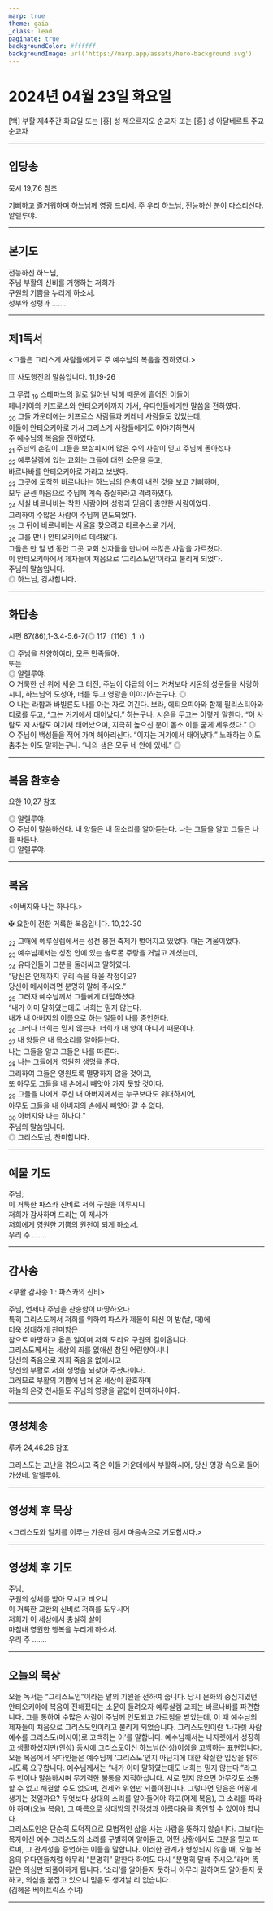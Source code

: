 ```yaml
---
marp: true
theme: gaia
_class: lead
paginate: true
backgroundColor: #ffffff
backgroundImage: url('https://marp.app/assets/hero-background.svg')
---
```


# 2024년 04월 23일 화요일

[백] 부활 제4주간 화요일 또는 [홍] 성 제오르지오 순교자 또는 [홍] 성 아달베르트 주교 순교자  




---

## 입당송

묵시 19,7.6 참조

기뻐하고 즐거워하며 하느님께 영광 드리세. 주 우리 하느님, 전능하신 분이 다스리신다. 알렐루야.  
  


---

## 본기도

전능하신 하느님,  
주님 부활의 신비를 거행하는 저희가  
구원의 기쁨을 누리게 하소서.  
성부와 성령과 …….  
  


---

## 제1독서

<그들은 그리스계 사람들에게도 주 예수님의 복음을 전하였다.>

▥ 사도행전의 말씀입니다. 11,19-26

그 무렵 <sub>19</sub> 스테파노의 일로 일어난 박해 때문에 흩어진 이들이  
페니키아와 키프로스와 안티오키아까지 가서, 유다인들에게만 말씀을 전하였다.  
<sub>20</sub> 그들 가운데에는 키프로스 사람들과 키레네 사람들도 있었는데,  
이들이 안티오키아로 가서 그리스계 사람들에게도 이야기하면서  
주 예수님의 복음을 전하였다.  
<sub>21</sub> 주님의 손길이 그들을 보살피시어 많은 수의 사람이 믿고 주님께 돌아섰다.  
<sub>22</sub> 예루살렘에 있는 교회는 그들에 대한 소문을 듣고,  
바르나바를 안티오키아로 가라고 보냈다.  
<sub>23</sub> 그곳에 도착한 바르나바는 하느님의 은총이 내린 것을 보고 기뻐하며,  
모두 굳센 마음으로 주님께 계속 충실하라고 격려하였다.  
<sub>24</sub> 사실 바르나바는 착한 사람이며 성령과 믿음이 충만한 사람이었다.  
그리하여 수많은 사람이 주님께 인도되었다.  
<sub>25</sub> 그 뒤에 바르나바는 사울을 찾으려고 타르수스로 가서,  
<sub>26</sub> 그를 만나 안티오키아로 데려왔다.  
그들은 만 일 년 동안 그곳 교회 신자들을 만나며 수많은 사람을 가르쳤다.  
이 안티오키아에서 제자들이 처음으로 ‘그리스도인’이라고 불리게 되었다.  
주님의 말씀입니다.  
◎ 하느님, 감사합니다.  
  


---

## 화답송

시편 87(86),1-3.4-5.6-7(◎ 117〔116〕,1ㄱ)

◎ 주님을 찬양하여라, 모든 민족들아.  
또는  
◎ 알렐루야.  
○ 거룩한 산 위에 세운 그 터전, 주님이 야곱의 어느 거처보다 시온의 성문들을 사랑하시니, 하느님의 도성아, 너를 두고 영광을 이야기하는구나. ◎  
○ 나는 라합과 바빌론도 나를 아는 자로 여긴다. 보라, 에티오피아와 함께 필리스티아와 티로를 두고, “그는 거기에서 태어났다.” 하는구나. 시온을 두고는 이렇게 말한다. “이 사람도 저 사람도 여기서 태어났으며, 지극히 높으신 분이 몸소 이를 굳게 세우셨다.” ◎  
○ 주님이 백성들을 적어 가며 헤아리신다. “이자는 거기에서 태어났다.” 노래하는 이도 춤추는 이도 말하는구나. “나의 샘은 모두 네 안에 있네.” ◎  
  


---

## 복음 환호송

요한 10,27 참조

◎ 알렐루야.  
○ 주님이 말씀하신다. 내 양들은 내 목소리를 알아듣는다. 나는 그들을 알고 그들은 나를 따른다.  
◎ 알렐루야.  
  


---

## 복음

<아버지와 나는 하나다.>

✠ 요한이 전한 거룩한 복음입니다. 10,22-30

<sub>22</sub> 그때에 예루살렘에서는 성전 봉헌 축제가 벌어지고 있었다. 때는 겨울이었다.  
<sub>23</sub> 예수님께서는 성전 안에 있는 솔로몬 주랑을 거닐고 계셨는데,  
<sub>24</sub> 유다인들이 그분을 둘러싸고 말하였다.  
“당신은 언제까지 우리 속을 태울 작정이오?  
당신이 메시아라면 분명히 말해 주시오.”  
<sub>25</sub> 그러자 예수님께서 그들에게 대답하셨다.  
“내가 이미 말하였는데도 너희는 믿지 않는다.  
내가 내 아버지의 이름으로 하는 일들이 나를 증언한다.  
<sub>26</sub> 그러나 너희는 믿지 않는다. 너희가 내 양이 아니기 때문이다.  
<sub>27</sub> 내 양들은 내 목소리를 알아듣는다.  
나는 그들을 알고 그들은 나를 따른다.  
<sub>28</sub> 나는 그들에게 영원한 생명을 준다.  
그리하여 그들은 영원토록 멸망하지 않을 것이고,  
또 아무도 그들을 내 손에서 빼앗아 가지 못할 것이다.  
<sub>29</sub> 그들을 나에게 주신 내 아버지께서는 누구보다도 위대하시어,  
아무도 그들을 내 아버지의 손에서 빼앗아 갈 수 없다.  
<sub>30</sub> 아버지와 나는 하나다.”  
주님의 말씀입니다.  
◎ 그리스도님, 찬미합니다.  
  


---

## 예물 기도

주님,  
이 거룩한 파스카 신비로 저희 구원을 이루시니  
저희가 감사하며 드리는 이 제사가  
저희에게 영원한 기쁨의 원천이 되게 하소서.  
우리 주 …….  
  


---

## 감사송

<부활 감사송 1 : 파스카의 신비>

주님, 언제나 주님을 찬송함이 마땅하오나  
특히 그리스도께서 저희를 위하여 파스카 제물이 되신 이 밤(날, 때)에  
더욱 성대하게 찬미함은  
참으로 마땅하고 옳은 일이며 저희 도리요 구원의 길이옵니다.  
그리스도께서는 세상의 죄를 없애신 참된 어린양이시니  
당신의 죽음으로 저희 죽음을 없애시고  
당신의 부활로 저희 생명을 되찾아 주셨나이다.  
그러므로 부활의 기쁨에 넘쳐 온 세상이 환호하며  
하늘의 온갖 천사들도 주님의 영광을 끝없이 찬미하나이다.  
  


---

## 영성체송

루카 24,46.26 참조

그리스도는 고난을 겪으시고 죽은 이들 가운데에서 부활하시어, 당신 영광 속으로 들어가셨네. 알렐루야.  
  


---

## 영성체 후 묵상

<그리스도와 일치를 이루는 가운데 잠시 마음속으로 기도합시다.>  


---

## 영성체 후 기도

주님,  
구원의 성체를 받아 모시고 비오니  
이 거룩한 교환의 신비로 저희를 도우시어  
저희가 이 세상에서 충실히 살아  
마침내 영원한 행복을 누리게 하소서.  
우리 주 …….  
  


---

## 오늘의 묵상

오늘 독서는 “그리스도인”이라는 말의 기원을 전하여 줍니다. 당시 문화의 중심지였던 안티오키아에 복음이 전해졌다는 소문이 들려오자 예루살렘 교회는 바르나바를 파견합니다. 그를 통하여 수많은 사람이 주님께 인도되고 가르침을 받았는데, 이 때 예수님의 제자들이 처음으로 그리스도인이라고 불리게 되었습니다. 그리스도인이란 ‘나자렛 사람 예수를 그리스도(메시아)로 고백하는 이’를 말합니다. 예수님께서는 나자렛에서 성장하고 생활하셨지만(인성) 동시에 그리스도이신 하느님(신성)이심을 고백하는 표현입니다.  
오늘 복음에서 유다인들은 예수님께 ‘그리스도’인지 아닌지에 대한 확실한 입장을 밝히시도록 요구합니다. 예수님께서는 “내가 이미 말하였는데도 너희는 믿지 않는다.”라고 두 번이나 말씀하시며 무기력한 불통을 지적하십니다. 서로 믿지 않으면 아무것도 소통할 수 없고 해결할 수도 없으며, 견제와 위협만 되풀이됩니다. 그렇다면 믿음은 어떻게 생기는 것일까요? 무엇보다 상대의 소리를 알아들어야 하고(어제 복음), 그 소리를 따라야 하며(오늘 복음), 그 따름으로 상대방의 진정성과 아름다움을 증언할 수 있어야 합니다.  
그리스도인은 단순히 도덕적으로 모범적인 삶을 사는 사람을 뜻하지 않습니다. 그보다는 목자이신 예수 그리스도의 소리를 구별하여 알아듣고, 어떤 상황에서도 그분을 믿고 따르며, 그 관계성을 증언하는 이들을 말합니다. 이러한 관계가 형성되지 않을 때, 오늘 복음의 유다인들처럼 아무리 “분명히” 말한다 하여도 다시 “분명히 말해 주시오.”라며 똑같은 의심만 되풀이하게 됩니다. ‘소리’를 알아듣지 못하니 아무리 말하여도 알아듣지 못하고, 의심을 붙잡고 있으니 믿음도 생겨날 리 없습니다.  
(김혜윤 베아트릭스 수녀)  


---